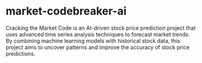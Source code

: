 # market-codebreaker-ai
Cracking the Market Code is an AI-driven stock price prediction project that uses advanced time series analysis techniques to forecast market trends. By combining machine learning models with historical stock data, this project aims to uncover patterns and improve the accuracy of stock price predictions.
